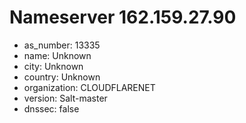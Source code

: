 # Nameserver 162.159.27.90

* as_number: 13335
* name: Unknown
* city: Unknown
* country: Unknown
* organization: CLOUDFLARENET
* version: Salt-master
* dnssec: false
